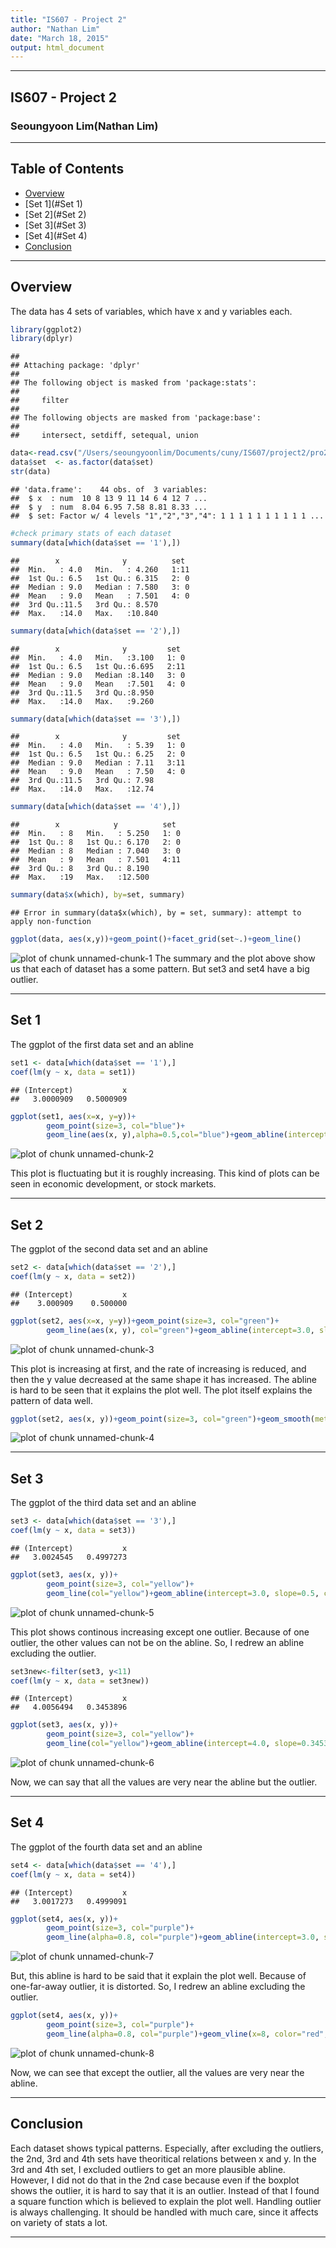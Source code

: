 ```yaml
---
title: "IS607 - Project 2"
author: "Nathan Lim"
date: "March 18, 2015"
output: html_document
---
```


* * *
## IS607 - Project 2
### Seoungyoon Lim(Nathan Lim)

* * *

## Table of Contents
* [Overview](#Overview)
* [Set 1](#Set 1)
* [Set 2](#Set 2)
* [Set 3](#Set 3)
* [Set 4](#Set 4)
* [Conclusion](#Conclusion)

* * *

## <a name="Overview"></a>Overview

The data has 4 sets of variables, which have x and y variables each.


```r
library(ggplot2)
library(dplyr)
```

```
## 
## Attaching package: 'dplyr'
## 
## The following object is masked from 'package:stats':
## 
##     filter
## 
## The following objects are masked from 'package:base':
## 
##     intersect, setdiff, setequal, union
```

```r
data<-read.csv("/Users/seoungyoonlim/Documents/cuny/IS607/project2/pro2.csv", header=T)
data$set  <- as.factor(data$set)
str(data)
```

```
## 'data.frame':	44 obs. of  3 variables:
##  $ x  : num  10 8 13 9 11 14 6 4 12 7 ...
##  $ y  : num  8.04 6.95 7.58 8.81 8.33 ...
##  $ set: Factor w/ 4 levels "1","2","3","4": 1 1 1 1 1 1 1 1 1 1 ...
```

```r
#check primary stats of each dataset
summary(data[which(data$set == '1'),])
```

```
##        x              y          set   
##  Min.   : 4.0   Min.   : 4.260   1:11  
##  1st Qu.: 6.5   1st Qu.: 6.315   2: 0  
##  Median : 9.0   Median : 7.580   3: 0  
##  Mean   : 9.0   Mean   : 7.501   4: 0  
##  3rd Qu.:11.5   3rd Qu.: 8.570         
##  Max.   :14.0   Max.   :10.840
```

```r
summary(data[which(data$set == '2'),])
```

```
##        x              y         set   
##  Min.   : 4.0   Min.   :3.100   1: 0  
##  1st Qu.: 6.5   1st Qu.:6.695   2:11  
##  Median : 9.0   Median :8.140   3: 0  
##  Mean   : 9.0   Mean   :7.501   4: 0  
##  3rd Qu.:11.5   3rd Qu.:8.950         
##  Max.   :14.0   Max.   :9.260
```

```r
summary(data[which(data$set == '3'),])
```

```
##        x              y         set   
##  Min.   : 4.0   Min.   : 5.39   1: 0  
##  1st Qu.: 6.5   1st Qu.: 6.25   2: 0  
##  Median : 9.0   Median : 7.11   3:11  
##  Mean   : 9.0   Mean   : 7.50   4: 0  
##  3rd Qu.:11.5   3rd Qu.: 7.98         
##  Max.   :14.0   Max.   :12.74
```

```r
summary(data[which(data$set == '4'),])
```

```
##        x            y          set   
##  Min.   : 8   Min.   : 5.250   1: 0  
##  1st Qu.: 8   1st Qu.: 6.170   2: 0  
##  Median : 8   Median : 7.040   3: 0  
##  Mean   : 9   Mean   : 7.501   4:11  
##  3rd Qu.: 8   3rd Qu.: 8.190         
##  Max.   :19   Max.   :12.500
```

```r
summary(data$x(which), by=set, summary) 
```

```
## Error in summary(data$x(which), by = set, summary): attempt to apply non-function
```

```r
ggplot(data, aes(x,y))+geom_point()+facet_grid(set~.)+geom_line()
```

![plot of chunk unnamed-chunk-1](figure/unnamed-chunk-1-1.png) 
The summary and the plot above show us that each of dataset has a some pattern. But set3 and set4 have a big outlier.


* * *

## <a name="Set 1"></a>Set 1

The ggplot of the first data set and an abline

```r
set1 <- data[which(data$set == '1'),]
coef(lm(y ~ x, data = set1))
```

```
## (Intercept)           x 
##   3.0000909   0.5000909
```

```r
ggplot(set1, aes(x=x, y=y))+
        geom_point(size=3, col="blue")+
        geom_line(aes(x, y),alpha=0.5,col="blue")+geom_abline(intercept=3.0, slope=0.5, color="red", alpha=0.5)+ggtitle("Data Set1")+theme(plot.title = element_text(face="bold"))
```

![plot of chunk unnamed-chunk-2](figure/unnamed-chunk-2-1.png) 

This plot is fluctuating but it is roughly increasing. This kind of plots can be seen in economic development, or stock markets.

* * *


## <a name="Set 2"></a>Set 2
The ggplot of the second data set and an abline

```r
set2 <- data[which(data$set == '2'),]
coef(lm(y ~ x, data = set2))
```

```
## (Intercept)           x 
##    3.000909    0.500000
```

```r
ggplot(set2, aes(x=x, y=y))+geom_point(size=3, col="green")+
        geom_line(aes(x, y), col="green")+geom_abline(intercept=3.0, slope=0.5, color="red", alpha=0.5)+ggtitle("Data Set2")+theme(plot.title = element_text(face="bold"))
```

![plot of chunk unnamed-chunk-3](figure/unnamed-chunk-3-1.png) 

This plot is increasing at first, and the rate of increasing is reduced, and then the y value decreased at the same shape it has increased.
The abline is hard to be seen that it explains the plot well. The plot itself explains the pattern of data well.


```r
ggplot(set2, aes(x, y))+geom_point(size=3, col="green")+geom_smooth(method="loess",se=F, size=0.2, color="red")+ggtitle("Data Set2")+theme(plot.title = element_text(face="bold"))
```

![plot of chunk unnamed-chunk-4](figure/unnamed-chunk-4-1.png) 

* * *


## <a name="Set 3"></a>Set 3
The ggplot of the third data set and an abline

```r
set3 <- data[which(data$set == '3'),]
coef(lm(y ~ x, data = set3))
```

```
## (Intercept)           x 
##   3.0024545   0.4997273
```

```r
ggplot(set3, aes(x, y))+
        geom_point(size=3, col="yellow")+
        geom_line(col="yellow")+geom_abline(intercept=3.0, slope=0.5, color="red", alpha=0.5)+ggtitle("Data Set3")+theme(plot.title = element_text(face="bold"))
```

![plot of chunk unnamed-chunk-5](figure/unnamed-chunk-5-1.png) 

This plot shows continous increasing except one outlier. Because of one outlier, the other values can not be on the abline. So, I redrew an abline excluding the outlier.


```r
set3new<-filter(set3, y<11)
coef(lm(y ~ x, data = set3new))
```

```
## (Intercept)           x 
##   4.0056494   0.3453896
```

```r
ggplot(set3, aes(x, y))+
        geom_point(size=3, col="yellow")+
        geom_line(col="yellow")+geom_abline(intercept=4.0, slope=0.3453, color="red", alpha=0.5)+ggtitle("Data Set3")+theme(plot.title = element_text(face="bold"))
```

![plot of chunk unnamed-chunk-6](figure/unnamed-chunk-6-1.png) 

Now, we can say that all the values are very near the abline but the outlier.

* * *


## <a name="Set 4"></a>Set 4
The ggplot of the fourth data set and an abline

```r
set4 <- data[which(data$set == '4'),]
coef(lm(y ~ x, data = set4))
```

```
## (Intercept)           x 
##   3.0017273   0.4999091
```

```r
ggplot(set4, aes(x, y))+
        geom_point(size=3, col="purple")+
        geom_line(alpha=0.8, col="purple")+geom_abline(intercept=3.0, slope=0.5, color="red" )+ggtitle("Data Set4")+theme(plot.title = element_text(face="bold"))
```

![plot of chunk unnamed-chunk-7](figure/unnamed-chunk-7-1.png) 

But, this abline is hard to be said that it explain the plot well. Because of one-far-away outlier, it is distorted. So, I redrew an abline excluding the outlier.


```r
ggplot(set4, aes(x, y))+
        geom_point(size=3, col="purple")+
        geom_line(alpha=0.8, col="purple")+geom_vline(x=8, color="red", alpha=0.5)+ggtitle("Data Set4")+theme(plot.title = element_text(face="bold"))
```

![plot of chunk unnamed-chunk-8](figure/unnamed-chunk-8-1.png) 

Now, we can see that except the outlier, all the values are very near the abline.

* * *

## <a name="Conclusion"></a>Conclusion

Each dataset shows typical patterns. Especially, after excluding the outliers, the 2nd, 3rd and 4th sets have theoritical relations between x and y. In the 3rd and 4th set, I excluded outliers to get an more plausible abline. However, I did not do that in the 2nd case because even if the boxplot shows the outlier, it is hard to say that it is an outlier. Instead of that I found a square function which is believed to explain the plot well. Handling outlier is always challenging. It should be handled with much care, since it affects on variety of stats a lot.


* * *
